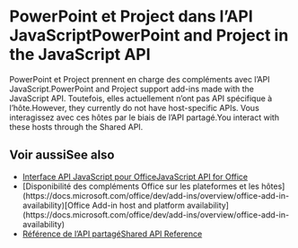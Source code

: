 # <a name="powerpoint-and-project-in-the-javascript-api"></a><span data-ttu-id="d79de-101">PowerPoint et Project dans l’API JavaScript</span><span class="sxs-lookup"><span data-stu-id="d79de-101">PowerPoint and Project in the JavaScript API</span></span>

<span data-ttu-id="d79de-102">PowerPoint et Project prennent en charge des compléments avec l’API JavaScript.</span><span class="sxs-lookup"><span data-stu-id="d79de-102">PowerPoint and Project support add-ins made with the JavaScript API.</span></span> <span data-ttu-id="d79de-103">Toutefois, elles actuellement n’ont pas API spécifique à l’hôte.</span><span class="sxs-lookup"><span data-stu-id="d79de-103">However, they currently do not have host-specific APIs.</span></span> <span data-ttu-id="d79de-104">Vous interagissez avec ces hôtes par le biais de l’API partagé.</span><span class="sxs-lookup"><span data-stu-id="d79de-104">You interact with these hosts through the Shared API.</span></span> 

## <a name="see-also"></a><span data-ttu-id="d79de-105">Voir aussi</span><span class="sxs-lookup"><span data-stu-id="d79de-105">See also</span></span>

- [<span data-ttu-id="d79de-106">Interface API JavaScript pour Office</span><span class="sxs-lookup"><span data-stu-id="d79de-106">JavaScript API for Office</span></span>](/javascript/office/javascript-api-for-office)
- <span data-ttu-id="d79de-107">
  [Disponibilité des compléments Office sur les plateformes et les hôtes](https://docs.microsoft.com/office/dev/add-ins/overview/office-add-in-availability)</span><span class="sxs-lookup"><span data-stu-id="d79de-107">[Office Add-in host and platform availability](https://docs.microsoft.com/office/dev/add-ins/overview/office-add-in-availability)</span></span>
- [<span data-ttu-id="d79de-108">Référence de l’API partagé</span><span class="sxs-lookup"><span data-stu-id="d79de-108">Shared API Reference</span></span>](/javascript/api/overview/office)